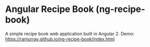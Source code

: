 # Angular Recipe Book (ng-recipe-book)

A simple recipe book web application built in Angular 2.
Demo: https://ramurray.github.io/ng-recipe-book/index.html
